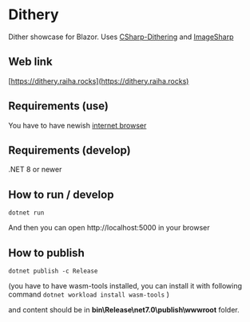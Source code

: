 # Dithery

Dither showcase for Blazor. Uses [CSharp-Dithering](https://github.com/mcraiha/CSharp-Dithering) and [ImageSharp](https://github.com/SixLabors/ImageSharp)

## Web link

[https://dithery.raiha.rocks](https://dithery.raiha.rocks)

## Requirements (use)

You have to have newish [internet browser](https://docs.microsoft.com/en-us/aspnet/core/blazor/supported-platforms?view=aspnetcore-8.0)

## Requirements (develop)

.NET 8 or newer

## How to run / develop
```
dotnet run
```
  
And then you can open http://localhost:5000 in your browser

## How to publish

```
dotnet publish -c Release
```
(you have to have wasm-tools installed, you can install it with following command `dotnet workload install wasm-tools` )
  
and content should be in **bin\Release\net7.0\publish\wwwroot** folder.